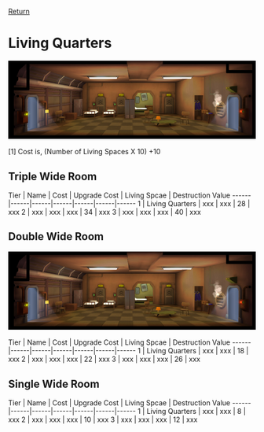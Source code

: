 [Return](../README.md)

Living Quarters
===========

![Living Quarters](t1images/t1doublelivingquarters.jpg)

[1] Cost is, (Number of Living Spaces X 10) +10

## Triple Wide Room

Tier | Name | Cost | Upgrade Cost | Living Spcae | Destruction Value
------|------|------|------|------|------|------
1 | Living Quarters | xxx | xxx | 28 | xxx
2 | xxx | xxx | xxx | 34 | xxx
3 | xxx | xxx | xxx | 40 | xxx

## Double Wide Room

![Living Quarters](t1images/t1doublelivingquarters.jpg)

Tier | Name | Cost | Upgrade Cost | Living Spcae | Destruction Value
------|------|------|------|------|------|------
1 | Living Quarters | xxx | xxx | 18 | xxx
2 | xxx | xxx | xxx | 22 | xxx
3 | xxx | xxx | xxx | 26 | xxx

## Single Wide Room

Tier | Name | Cost | Upgrade Cost | Living Spcae | Destruction Value
------|------|------|------|------|------|------
1 | Living Quarters | xxx | xxx | 8 | xxx
2 | xxx | xxx | xxx | 10 | xxx
3 | xxx | xxx | xxx | 12 | xxx
